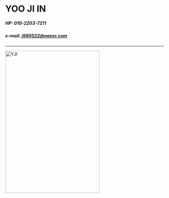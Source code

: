 # YOO JI IN

##### HP: 010-2203-7211

##### e-mail: j980522@naver.com

---

<img src="/main_img.JPG" width="300px" height="450px" title="main_img" alt="YJI"></img>
